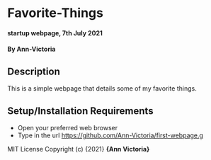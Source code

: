 # Favorite-Things
#### startup webpage, 7th July 2021
#### By **Ann-Victoria**
## Description
This is a simple webpage that details some of my favorite things.
## Setup/Installation Requirements
* Open your preferred web browser
* Type in the url https://github.com/Ann-Victoria/first-webpage.g

MIT License
Copyright (c) {2021} **{Ann Victoria}**